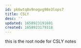 ```yaml
---
id: pk6wtq8v9nogvg98e3lops7
title: CSLY
desc: ''
updated: 1658923191601
created: 1658923179318
---
```

this is the root node for CSLY notes